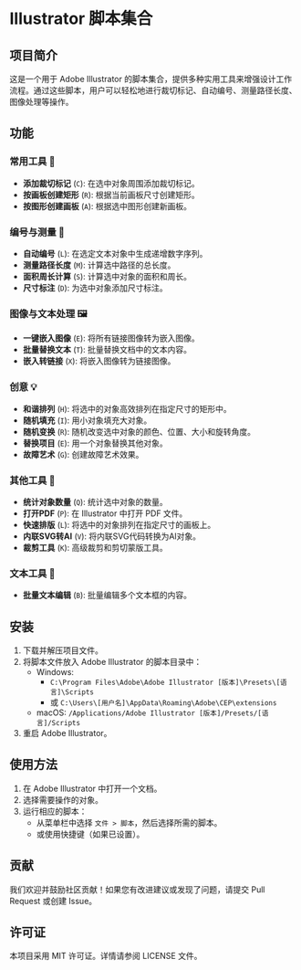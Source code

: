 # Illustrator 脚本集合

## 项目简介

这是一个用于 Adobe Illustrator 的脚本集合，提供多种实用工具来增强设计工作流程。通过这些脚本，用户可以轻松地进行裁切标记、自动编号、测量路径长度、图像处理等操作。

## 功能

### 常用工具 🔧
- **添加裁切标记** (`C`): 在选中对象周围添加裁切标记。
- **按画板创建矩形** (`R`): 根据当前画板尺寸创建矩形。
- **按图形创建画板** (`A`): 根据选中图形创建新画板。

### 编号与测量 📐
- **自动编号** (`L`): 在选定文本对象中生成递增数字序列。
- **测量路径长度** (`M`): 计算选中路径的总长度。
- **面积周长计算** (`S`): 计算选中对象的面积和周长。
- **尺寸标注** (`D`): 为选中对象添加尺寸标注。

### 图像与文本处理 🖼️
- **一键嵌入图像** (`E`): 将所有链接图像转为嵌入图像。
- **批量替换文本** (`T`): 批量替换文档中的文本内容。
- **嵌入转链接** (`X`): 将嵌入图像转为链接图像。

### 创意 💡
- **和谐排列** (`H`): 将选中的对象高效排列在指定尺寸的矩形中。
- **随机填充** (`I`): 用小对象填充大对象。
- **随机变换** (`R`): 随机改变选中对象的颜色、位置、大小和旋转角度。
- **替换项目** (`E`): 用一个对象替换其他对象。
- **故障艺术** (`G`): 创建故障艺术效果。

### 其他工具 🌟
- **统计对象数量** (`Q`): 统计选中对象的数量。
- **打开PDF** (`P`): 在 Illustrator 中打开 PDF 文件。
- **快速排版** (`L`): 将选中的对象排列在指定尺寸的画板上。
- **内联SVG转AI** (`V`): 将内联SVG代码转换为AI对象。
- **裁剪工具** (`K`): 高级裁剪和剪切蒙版工具。

### 文本工具 📝
- **批量文本编辑** (`B`): 批量编辑多个文本框的内容。

## 安装

1. 下载并解压项目文件。
2. 将脚本文件放入 Adobe Illustrator 的脚本目录中：
   - Windows: 
     - `C:\Program Files\Adobe\Adobe Illustrator [版本]\Presets\[语言]\Scripts`
     - 或 `C:\Users\[用户名]\AppData\Roaming\Adobe\CEP\extensions`
   - macOS: `/Applications/Adobe Illustrator [版本]/Presets/[语言]/Scripts`
3. 重启 Adobe Illustrator。

## 使用方法

1. 在 Adobe Illustrator 中打开一个文档。
2. 选择需要操作的对象。
3. 运行相应的脚本：
   - 从菜单栏中选择 `文件 > 脚本`，然后选择所需的脚本。
   - 或使用快捷键（如果已设置）。

## 贡献

我们欢迎并鼓励社区贡献！如果您有改进建议或发现了问题，请提交 Pull Request 或创建 Issue。

## 许可证

本项目采用 MIT 许可证。详情请参阅 LICENSE 文件。
